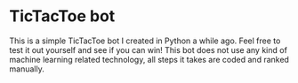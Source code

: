 # TicTacToe bot

This is a simple TicTacToe bot I created in Python a while ago. Feel free to test it out yourself and see if you can win!
This bot does not use any kind of machine learning related technology, all steps it takes are coded and ranked manually.